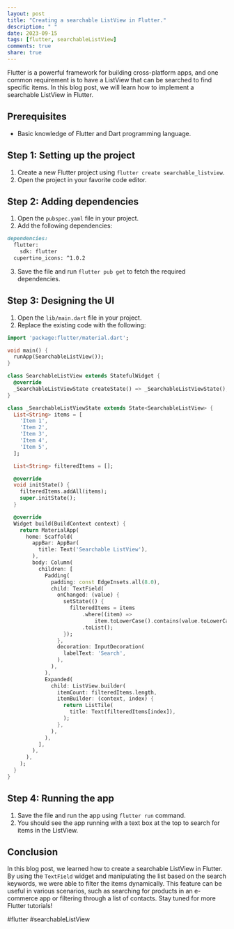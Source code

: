 ```yaml
---
layout: post
title: "Creating a searchable ListView in Flutter."
description: " "
date: 2023-09-15
tags: [flutter, searchableListView]
comments: true
share: true
---
```


Flutter is a powerful framework for building cross-platform apps, and one common requirement is to have a ListView that can be searched to find specific items. In this blog post, we will learn how to implement a searchable ListView in Flutter.

## Prerequisites
- Basic knowledge of Flutter and Dart programming language.

## Step 1: Setting up the project
1. Create a new Flutter project using `flutter create searchable_listview`.
2. Open the project in your favorite code editor.

## Step 2: Adding dependencies
1. Open the `pubspec.yaml` file in your project.
2. Add the following dependencies:
```markdown
dependencies:
  flutter:
    sdk: flutter
  cupertino_icons: ^1.0.2
```
3. Save the file and run `flutter pub get` to fetch the required dependencies.

## Step 3: Designing the UI
1. Open the `lib/main.dart` file in your project.
2. Replace the existing code with the following:
```dart
import 'package:flutter/material.dart';

void main() {
  runApp(SearchableListView());
}

class SearchableListView extends StatefulWidget {
  @override
  _SearchableListViewState createState() => _SearchableListViewState();
}

class _SearchableListViewState extends State<SearchableListView> {
  List<String> items = [
    'Item 1',
    'Item 2',
    'Item 3',
    'Item 4',
    'Item 5',
  ];

  List<String> filteredItems = [];

  @override
  void initState() {
    filteredItems.addAll(items);
    super.initState();
  }

  @override
  Widget build(BuildContext context) {
    return MaterialApp(
      home: Scaffold(
        appBar: AppBar(
          title: Text('Searchable ListView'),
        ),
        body: Column(
          children: [
            Padding(
              padding: const EdgeInsets.all(8.0),
              child: TextField(
                onChanged: (value) {
                  setState(() {
                    filteredItems = items
                        .where((item) =>
                            item.toLowerCase().contains(value.toLowerCase()))
                        .toList();
                  });
                },
                decoration: InputDecoration(
                  labelText: 'Search',
                ),
              ),
            ),
            Expanded(
              child: ListView.builder(
                itemCount: filteredItems.length,
                itemBuilder: (context, index) {
                  return ListTile(
                    title: Text(filteredItems[index]),
                  );
                },
              ),
            ),
          ],
        ),
      ),
    );
  }
}
```

## Step 4: Running the app
1. Save the file and run the app using `flutter run` command.
2. You should see the app running with a text box at the top to search for items in the ListView.

## Conclusion
In this blog post, we learned how to create a searchable ListView in Flutter. By using the `TextField` widget and manipulating the list based on the search keywords, we were able to filter the items dynamically. This feature can be useful in various scenarios, such as searching for products in an e-commerce app or filtering through a list of contacts. Stay tuned for more Flutter tutorials!

#flutter #searchableListView